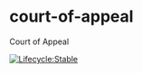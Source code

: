 # court-of-appeal
Court of Appeal

[![Lifecycle:Stable](https://img.shields.io/badge/Lifecycle-Stable-97ca00)](<Redirect-URL>)
